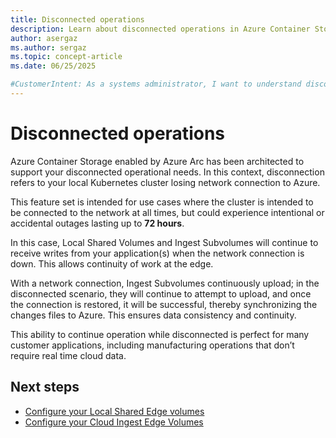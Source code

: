 ```yaml
---
title: Disconnected operations
description: Learn about disconnected operations in Azure Container Storage enabled by Azure Arc, including their benefits and use cases.
author: asergaz
ms.author: sergaz
ms.topic: concept-article
ms.date: 06/25/2025

#CustomerIntent: As a systems administrator, I want to understand disconnected operations so that I can manage my Azure Container Storage more effectively.
---
```


# Disconnected operations

Azure Container Storage enabled by Azure Arc has been architected to support your disconnected operational needs. In this context, disconnection refers to your local Kubernetes cluster losing network connection to Azure. 

This feature set is intended for use cases where the cluster is intended to be connected to the network at all times, but could experience intentional or accidental outages lasting up to **72 hours**. 

In this case, Local Shared Volumes and Ingest Subvolumes will continue to receive writes from your application(s) when the network connection is down. This allows continuity of work at the edge.  

With a network connection, Ingest Subvolumes continuously upload; in the disconnected scenario, they will continue to attempt to upload, and once the connection is restored, it will be successful, thereby synchronizing the changes files to Azure. This ensures data consistency and continuity. 

This ability to continue operation while disconnected is perfect for many customer applications, including manufacturing operations that don’t require real time cloud data.  


## Next steps

- [Configure your Local Shared Edge volumes](local-shared-edge-volumes.md)
- [Configure your Cloud Ingest Edge Volumes](cloud-ingest-edge-volume-configuration.md)
